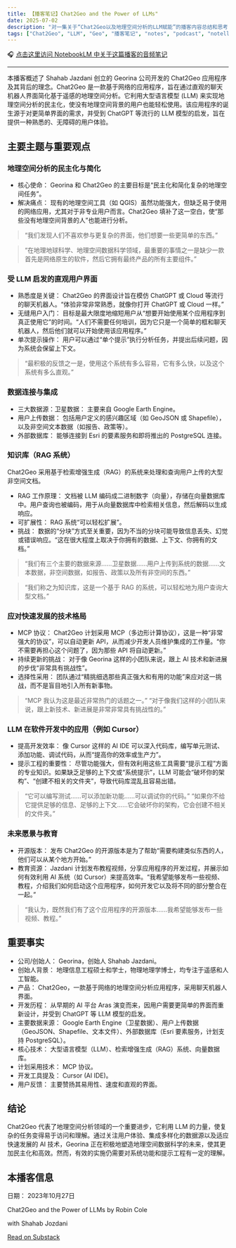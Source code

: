 ```yaml
---
title: 【播客笔记】Chat2Geo and the Power of LLMs"
date: 2025-07-02
description: "对一集关于“Chat2Geo以及地理空间分析的LLM赋能”的播客内容总结和思考"
tags: ["Chat2Geo", "LLM", "Geo", "播客笔记", "notes", "podcast", "notellm", "satellite-image-deep-learning"]
---
```


🎧 [点击这里访问 NotebookLM 中关于这篇播客的音频笔记](https://notebooklm.google.com/notebook/3396b39f-24fd-439e-8b27-90d28e866872/audio)


---


本播客概述了 Shahab Jazdani 创立的 Georina 公司开发的 Chat2Geo 应用程序及其背后的理念。Chat2Geo 是一款基于网络的应用程序，旨在通过直观的聊天机器人界面简化基于遥感的地理空间分析。它利用大型语言模型 (LLM) 来实现地理空间分析的民主化，使没有地理空间背景的用户也能轻松使用。该应用程序的诞生源于对更简单界面的需求，并受到 ChatGPT 等流行的 LLM 模型的启发，旨在提供一种熟悉的、无障碍的用户体验。

## 主要主题与重要观点
### 地理空间分析的民主化与简化
- 核心使命： Georina 和 Chat2Geo 的主要目标是“民主化和简化复杂的地理空间任务”。
- 解决痛点： 现有的地理空间工具（如 QGIS）虽然功能强大，但缺乏易于使用的网络应用，尤其对于非专业用户而言。Chat2Geo 填补了这一空白，使“那些没有地理空间背景的人”也能进行分析。

> “我们发现人们不喜欢参与更复杂的界面，他们想要一些更简单的东西。”

> “在地理地球科学、地理空间数据科学领域，最重要的事情之一是缺少一款首先是网络原生的软件，然后它拥有最终产品的所有主要组件。”

### 受 LLM 启发的直观用户界面

- 熟悉度是关键： Chat2Geo 的界面设计旨在模仿 ChatGPT 或 Cloud 等流行的聊天机器人。“体验非常非常熟悉，就像你打开 ChatGPT 或 Cloud 一样。”
- 无缝用户入门： 目标是最大限度地缩短用户从“想要开始使用某个应用程序到真正使用它”的时间。“人们不需要任何培训，因为它只是一个简单的框和聊天机器人，然后他们就可以开始使用该应用程序。”
- 单次提示操作： 用户可以通过“单个提示”执行分析任务，并提出后续问题，因为系统会保留上下文。

> “最积极的反馈之一是，使用这个系统有多么容易，它有多么快，以及这个系统有多么直观。”

### 数据连接与集成
- 三大数据源：卫星数据： 主要来自 Google Earth Engine。
- 用户上传数据： 包括用户定义的感兴趣区域（如 GeoJSON 或 Shapefile），以及非空间文本数据（如报告、政策等）。
- 外部数据库： 能够连接到 Esri 的要素服务和即将推出的 PostgreSQL 连接。

### 知识库（RAG 系统）
Chat2Geo 采用基于检索增强生成（RAG）的系统来处理和查询用户上传的大型非空间文档。

- RAG 工作原理： 文档被 LLM 编码成二进制数字（向量），存储在向量数据库中。用户查询也被编码，用于从向量数据库中检索相关信息，然后解码以生成响应。
- 可扩展性： RAG 系统“可以轻松扩展”。
- 挑战： 数据的“分块”方式至关重要，因为不当的分块可能导致信息丢失、幻觉或错误响应。“这在很大程度上取决于你拥有的数据、上下文、你拥有的文档。”

> “我们有三个主要的数据来源……卫星数据……用户上传到系统的数据……文本数据，非空间数据，如报告、政策以及所有非空间的东西。”

> “我们称之为知识库，这是一个基于 RAG 的系统，可以轻松地为用户查询大型文档。”

### 应对快速发展的技术格局
- MCP 协议： Chat2Geo 计划采用 MCP（多边形计算协议），这是一种“非常强大的协议”，可以自动更新 API，从而减少开发人员维护集成的工作量。“你不需要再担心这个问题了，因为那些 API 将自动更新。”
- 持续更新的挑战： 对于像 Georina 这样的小团队来说，跟上 AI 技术和新进展的步伐“非常具有挑战性”。
- 选择性采用： 团队通过“精挑细选那些真正强大和有用的功能”来应对这一挑战，而不是盲目地引入所有新事物。

> “MCP 我认为这是最近非常热门的话题之一。”
> “对于像我们这样的小团队来说，跟上新技术、新进展是非常非常具有挑战性的。”

### LLM 在软件开发中的应用（例如 Cursor）
- 提高开发效率： 像 Cursor 这样的 AI IDE 可以深入代码库，编写单元测试、添加功能、调试代码，从而“提高你的效率或生产力”。
- 提示工程的重要性： 尽管功能强大，但有效利用这些工具需要“提示工程”方面的专业知识。如果缺乏足够的上下文或“系统提示”，LLM 可能会“破坏你的架构”、“创建不相关的文件夹”，导致代码库混乱且容易出错。

> “它可以编写测试……可以添加新功能……可以调试你的代码。”
> “如果你不给它提供足够的信息、足够的上下文……它会破坏你的架构，它会创建不相关的文件夹。”

### 未来愿景与教育
- 开源版本： 发布 Chat2Geo 的开源版本是为了帮助“需要构建类似东西的人，他们可以从某个地方开始。”
- 教育资源： Jazdani 计划发布教程视频，分享应用程序的开发过程，并展示如何有效利用 AI 系统（如 Cursor）来提高效率。“我希望能够发布一些视频、教程，介绍我们如何启动这个应用程序，如何开发它以及将不同的部分整合在一起。”

> “我认为，既然我们有了这个应用程序的开源版本……我希望能够发布一些视频、教程。”

## 重要事实
- 公司/创始人： Georina，创始人 Shahab Jazdani。
- 创始人背景： 地理信息工程硕士和学士，物理地理学博士，均专注于遥感和人工智能。
- 产品： Chat2Geo，一款基于网络的地理空间分析应用程序，采用聊天机器人界面。
- 开发历程： 从早期的 AI 平台 Aras 演变而来，因用户需要更简单的界面而重新设计，并受到 ChatGPT 等 LLM 模型的启发。
- 主要数据来源： Google Earth Engine（卫星数据）、用户上传数据（GeoJSON、Shapefile、文本文件）、外部数据库（Esri 要素服务，计划支持 PostgreSQL）。
- 核心技术： 大型语言模型（LLM）、检索增强生成（RAG）系统、向量数据库。
- 计划采用技术： MCP 协议。
- 开发工具提及： Cursor (AI IDE)。
- 用户反馈： 主要赞扬其易用性、速度和直观的界面。

## 结论
Chat2Geo 代表了地理空间分析领域的一个重要进步，它利用 LLM 的力量，使复杂的任务变得易于访问和理解。通过关注用户体验、集成多样化的数据源以及适应快速发展的 AI 技术，Georina 正在积极地塑造地理空间数据科学的未来，使其更加民主化和高效。然而，有效的实施仍需要对系统功能和提示工程有一定的理解。

## 本播客信息
日期： 2023年10月27日

<div class="substack-post-embed"><p lang="en">Chat2Geo and the Power of LLMs by Robin Cole</p><p>with Shahab Jozdani</p><a data-post-link href="https://www.satellite-image-deep-learning.com/p/chat2geo-and-the-power-of-llms">Read on Substack</a></div><script async src="https://substack.com/embedjs/embed.js" charset="utf-8"></script>
